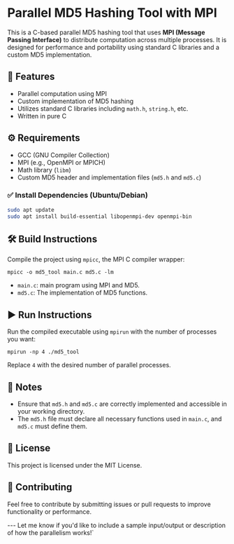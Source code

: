 # Parallel MD5 Hashing Tool with MPI

This is a C-based parallel MD5 hashing tool that uses **MPI (Message Passing Interface)** to distribute computation across multiple processes. It is designed for performance and portability using standard C libraries and a custom MD5 implementation.

## 🧾 Features

- Parallel computation using MPI
- Custom implementation of MD5 hashing
- Utilizes standard C libraries including `math.h`, `string.h`, etc.
- Written in pure C

## ⚙️ Requirements

- GCC (GNU Compiler Collection)
- MPI (e.g., OpenMPI or MPICH)
- Math library (`libm`)
- Custom MD5 header and implementation files (`md5.h` and `md5.c`)

### ✅ Install Dependencies (Ubuntu/Debian)

```bash
sudo apt update
sudo apt install build-essential libopenmpi-dev openmpi-bin

```

## 🛠️ Build Instructions

Compile the project using `mpicc`, the MPI C compiler wrapper:

```
mpicc -o md5_tool main.c md5.c -lm
```
- `main.c`: main program using MPI and MD5.
- `md5.c`: The implementation of MD5 functions.
    
## ▶️ Run Instructions

Run the compiled executable using `mpirun` with the number of processes you want:

```
mpirun -np 4 ./md5_tool
```

Replace `4` with the desired number of parallel processes.

## 📌 Notes

- Ensure that `md5.h` and `md5.c` are correctly implemented and accessible in your working directory.
- The `md5.h` file must declare all necessary functions used in `main.c`, and `md5.c` must define them.
    

## 📄 License

This project is licensed under the MIT License.

## 🤝 Contributing

Feel free to contribute by submitting issues or pull requests to improve functionality or performance.

---  Let me know if you'd like to include a sample input/output or description of how the parallelism works!`


